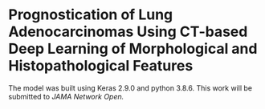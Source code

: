 # Prognostication of Lung Adenocarcinomas Using CT-based Deep Learning of Morphological and Histopathological Features
The model was built using Keras 2.9.0 and python 3.8.6. This work will be submitted to <i>JAMA Network Open<i>.
